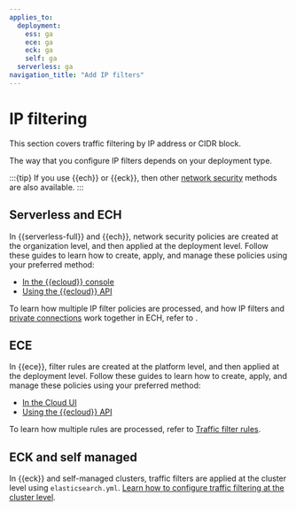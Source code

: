 ```yaml
---
applies_to:
  deployment:
    ess: ga
    ece: ga
    eck: ga
    self: ga
  serverless: ga
navigation_title: "Add IP filters"
---
```


# IP filtering

This section covers traffic filtering by IP address or CIDR block.

The way that you configure IP filters depends on your deployment type.

:::{tip}
If you use {{ech}} or {{eck}}, then other [network security](/deploy-manage/security/traffic-filtering.md) methods are also available.
:::

## Serverless and ECH

In {{serverless-full}} and {{ech}}, network security policies are created at the organization level, and then applied at the deployment level. Follow these guides to learn how to create, apply, and manage these policies using your preferred method:
  
  * [In the {{ecloud}} console](/deploy-manage/security/ip-filtering-cloud.md)
  * [Using the {{ecloud}} API](/deploy-manage/security/ec-traffic-filtering-through-the-api)
  
To learn how multiple IP filter policies are processed, and how IP filters and [private connections](/deploy-manage/security/private-link-traffic-filters.md) work together in ECH, refer to [](/deploy-manage/security/network-security-policies.md).

## ECE

In {{ece}}, filter rules are created at the platform level, and then applied at the deployment level. Follow these guides to learn how to create, apply, and manage these policies using your preferred method:
  
  * [In the Cloud UI](/deploy-manage/security/ip-filtering-ece.md)
  * [Using the {{ecloud}} API](/deploy-manage/security/ec-traffic-filtering-through-the-api)
  
To learn how multiple rules are processed, refer to [Traffic filter rules](/deploy-manage/security/traffic-filter-rules.md).

## ECK and self managed

In {{eck}} and self-managed clusters, traffic filters are applied at the cluster level using `elasticsearch.yml`. [Learn how to configure traffic filtering at the cluster level](/deploy-manage/security/ip-filtering-basic.md).